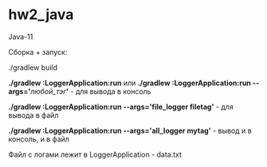 # hw2_java

Java-11

Сборка + запуск:

./gradlew build

**./gradlew :LoggerApplication:run** или **./gradlew :LoggerApplication:run --args='**_любой_тэг_**'** - для вывода в консоль

**./gradlew :LoggerApplication:run --args='file_logger filetag'** - для вывода в файл

**./gradlew :LoggerApplication:run --args='all_logger mytag'** - вывод и в консоль, и в файл

Файл с логами лежит в LoggerApplication - data.txt
